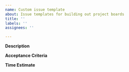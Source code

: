 ```yaml
---
name: Custom issue template
about: Issue templates for building out project boards
title: ''
labels: ''
assignees: ''

---
```


**Description** 

**Acceptance Criteria**

**Time Estimate**
